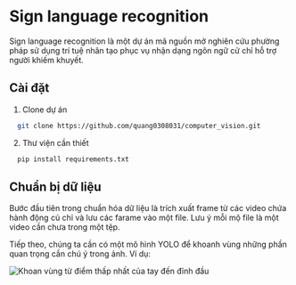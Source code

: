 
# Sign language recognition

Sign language recognition là một dự án mã nguồn mở nghiên cứu phường pháp sử dụng trí tuệ nhân tạo phục vụ nhận dạng ngôn ngữ cử chỉ hỗ trợ người khiếm khuyết.


## Cài đặt

1. Clone dự án

```bash
  git clone https://github.com/quang0308031/computer_vision.git
```
2. Thư viện cần thiết
```bash
  pip install requirements.txt
```

    
## Chuẩn bị dữ liệu
Bước đầu tiên trong chuẩn hóa dữ liệu là trích xuất frame từ các video chứa hành động củ chỉ và lưu các farame vào một file. Lưu ý mỗi mộ file là một video cần chưa trong một tệp.

Tiếp theo, chúng ta cần có một mô hình YOLO để khoanh vùng những phần quan trọng cần chú ý trong ảnh. Ví dụ:

![Khoan vùng từ điểm thấp nhất của tay đến đỉnh đầu](https://drive.google.com/file/d/1w1v_GUxCXRIOe7EStx1ETL27Ym7mNLkj/view?usp=sharing)